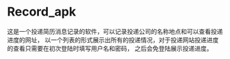 # Record_apk

这是一个投递简历消息记录的软件，可以记录投递公司的名称地点和可以查看投递进度的网址，
以一个列表的形式展示出所有的投递情况，对于投递网站投递进度的查看只需要在初次登陆时填写用户名和密码，
之后会免登陆展示投递进度。
